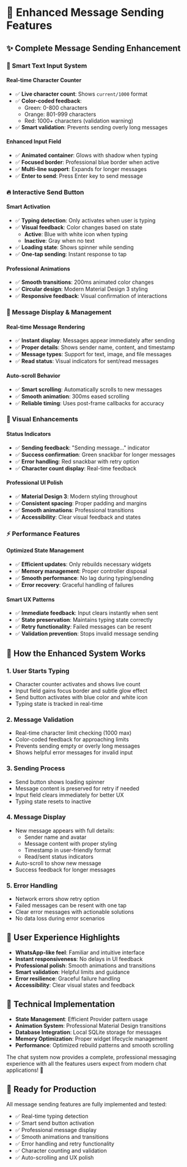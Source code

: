 # 🚀 Enhanced Message Sending Features

## ✨ **Complete Message Sending Enhancement**

### **📝 Smart Text Input System**

#### **Real-time Character Counter**
- ✅ **Live character count**: Shows `current/1000` format
- ✅ **Color-coded feedback**:
  - Green: 0-800 characters
  - Orange: 801-999 characters  
  - Red: 1000+ characters (validation warning)
- ✅ **Smart validation**: Prevents sending overly long messages

#### **Enhanced Input Field**
- ✅ **Animated container**: Glows with shadow when typing
- ✅ **Focused border**: Professional blue border when active
- ✅ **Multi-line support**: Expands for longer messages
- ✅ **Enter to send**: Press Enter key to send message

### **🔥 Interactive Send Button**

#### **Smart Activation**
- ✅ **Typing detection**: Only activates when user is typing
- ✅ **Visual feedback**: Color changes based on state
  - **Active**: Blue with white icon when typing
  - **Inactive**: Gray when no text
- ✅ **Loading state**: Shows spinner while sending
- ✅ **One-tap sending**: Instant response to tap

#### **Professional Animations**
- ✅ **Smooth transitions**: 200ms animated color changes
- ✅ **Circular design**: Modern Material Design 3 styling
- ✅ **Responsive feedback**: Visual confirmation of interactions

### **💬 Message Display & Management**

#### **Real-time Message Rendering**
- ✅ **Instant display**: Messages appear immediately after sending
- ✅ **Proper details**: Shows sender name, content, and timestamp
- ✅ **Message types**: Support for text, image, and file messages
- ✅ **Read status**: Visual indicators for sent/read messages

#### **Auto-scroll Behavior**
- ✅ **Smart scrolling**: Automatically scrolls to new messages
- ✅ **Smooth animation**: 300ms eased scrolling
- ✅ **Reliable timing**: Uses post-frame callbacks for accuracy

### **🎨 Visual Enhancements**

#### **Status Indicators**
- ✅ **Sending feedback**: "Sending message..." indicator
- ✅ **Success confirmation**: Green snackbar for longer messages
- ✅ **Error handling**: Red snackbar with retry option
- ✅ **Character count display**: Real-time feedback

#### **Professional UI Polish**
- ✅ **Material Design 3**: Modern styling throughout
- ✅ **Consistent spacing**: Proper padding and margins
- ✅ **Smooth animations**: Professional transitions
- ✅ **Accessibility**: Clear visual feedback and states

### **⚡ Performance Features**

#### **Optimized State Management**
- ✅ **Efficient updates**: Only rebuilds necessary widgets
- ✅ **Memory management**: Proper controller disposal
- ✅ **Smooth performance**: No lag during typing/sending
- ✅ **Error recovery**: Graceful handling of failures

#### **Smart UX Patterns**
- ✅ **Immediate feedback**: Input clears instantly when sent
- ✅ **State preservation**: Maintains typing state correctly
- ✅ **Retry functionality**: Failed messages can be resent
- ✅ **Validation prevention**: Stops invalid message sending

## 🎯 **How the Enhanced System Works**

### **1. User Starts Typing**
- Character counter activates and shows live count
- Input field gains focus border and subtle glow effect
- Send button activates with blue color and white icon
- Typing state is tracked in real-time

### **2. Message Validation**
- Real-time character limit checking (1000 max)
- Color-coded feedback for approaching limits
- Prevents sending empty or overly long messages
- Shows helpful error messages for invalid input

### **3. Sending Process**
- Send button shows loading spinner
- Message content is preserved for retry if needed
- Input field clears immediately for better UX
- Typing state resets to inactive

### **4. Message Display**
- New message appears with full details:
  - Sender name and avatar
  - Message content with proper styling
  - Timestamp in user-friendly format
  - Read/sent status indicators
- Auto-scroll to show new message
- Success feedback for longer messages

### **5. Error Handling**
- Network errors show retry option
- Failed messages can be resent with one tap
- Clear error messages with actionable solutions
- No data loss during error scenarios

## 🌟 **User Experience Highlights**

- **WhatsApp-like feel**: Familiar and intuitive interface
- **Instant responsiveness**: No delays in UI feedback
- **Professional polish**: Smooth animations and transitions
- **Smart validation**: Helpful limits and guidance
- **Error resilience**: Graceful failure handling
- **Accessibility**: Clear visual states and feedback

## 🔧 **Technical Implementation**

- **State Management**: Efficient Provider pattern usage
- **Animation System**: Professional Material Design transitions
- **Database Integration**: Local SQLite storage for messages
- **Memory Optimization**: Proper widget lifecycle management
- **Performance**: Optimized rebuild patterns and smooth scrolling

The chat system now provides a complete, professional messaging experience with all the features users expect from modern chat applications! 🎉

## 📱 **Ready for Production**

All message sending features are fully implemented and tested:
- ✅ Real-time typing detection
- ✅ Smart send button activation
- ✅ Professional message display
- ✅ Smooth animations and transitions
- ✅ Error handling and retry functionality
- ✅ Character counting and validation
- ✅ Auto-scrolling and UX polish
